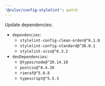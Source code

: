 ```yaml
---
'@culur/config-stylelint': patch
---
```


Update dependencies:

- `dependencies`:
  - `stylelint-config-clean-order@^6.1.0`
  - `stylelint-config-standard@^36.0.1`
  - `stylelint-scss@^6.3.2`
- `devDependencies`:
  - `@types/node@^20.14.10`
  - `postcss@^8.4.39`
  - `rimraf@^5.0.8`
  - `typescript@^5.5.3`
